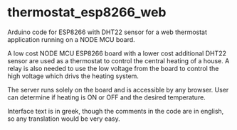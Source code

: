 # thermostat_esp8266_web

Arduino code for ESP8266 with DHT22 sensor for a web thermostat application running on a NODE MCU board. 

A low cost NODE MCU ESP8266 board with a lower cost additional DHT22 sensor are used as a thermostat to control the central heating of a house.
A relay is also needed to use the low voltage from the board to control the high voltage which drivs the heating system.

The server runs solely on the board and is accessible by any browser. User can determine if heating is ON or OFF and the desired temperature.

Interface text is in greek, though the comments in the code are in english, so any translation would be very easy.
